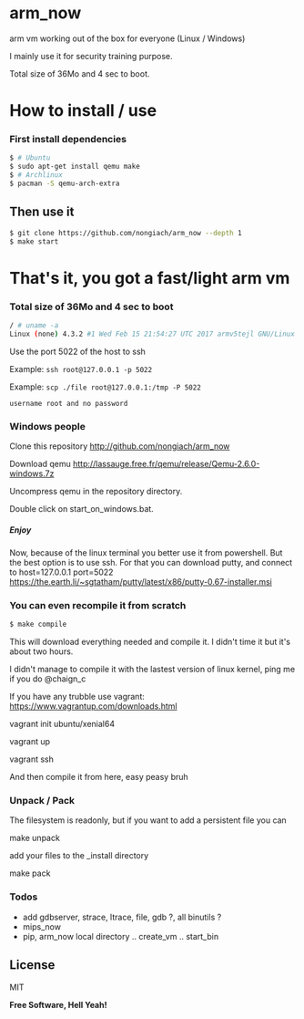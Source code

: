 # arm_now
arm vm working out of the box for everyone (Linux / Windows)

I mainly use it for security training purpose.

Total size of 36Mo and 4 sec to boot.

# How to install / use
### First install dependencies
```sh
$ # Ubuntu
$ sudo apt-get install qemu make
$ # Archlinux
$ pacman -S qemu-arch-extra
```
## Then use it
```sh
$ git clone https://github.com/nongiach/arm_now --depth 1
$ make start
```
# That's it, you got a fast/light arm vm
### Total size of 36Mo and 4 sec to boot
```sh
/ # uname -a
Linux (none) 4.3.2 #1 Wed Feb 15 21:54:27 UTC 2017 armv5tejl GNU/Linux
```

Use the port 5022 of the host to ssh

Example: ```ssh root@127.0.0.1 -p 5022```

Example: ```scp ./file root@127.0.0.1:/tmp -P 5022```


```username root and no password```
### Windows people
Clone this repository http://github.com/nongiach/arm_now

Download qemu http://lassauge.free.fr/qemu/release/Qemu-2.6.0-windows.7z

Uncompress qemu in the repository directory.

Double click on start_on_windows.bat.
##### Enjoy
Now, because of the linux terminal you better use it from powershell.
But the best option is to use ssh.
For that you can download putty, and connect to host=127.0.0.1 port=5022 https://the.earth.li/~sgtatham/putty/latest/x86/putty-0.67-installer.msi

### You can even recompile it from scratch
```sh
$ make compile
```
This will download everything needed and compile it. I didn't time it but it's about two hours.

I didn't manage to compile it with the lastest version of linux kernel, ping me if you do @chaign_c

If you have any trubble use vagrant: https://www.vagrantup.com/downloads.html

vagrant init ubuntu/xenial64

vagrant up

vagrant ssh

And then compile it from here, easy peasy bruh

### Unpack / Pack
The filesystem is readonly, but if you want to add a persistent file you can

make unpack

add your files to the _install directory

make pack

### Todos
 - add gdbserver, strace, ltrace, file, gdb ?, all binutils ?
 - mips_now
 - pip, arm_now local directory .. create_vm .. start_bin

License
----

MIT

**Free Software, Hell Yeah!**
